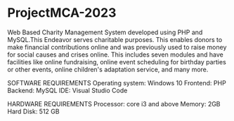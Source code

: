# ProjectMCA-2023
Web Based Charity Management System developed using PHP and MySQL.This Endeavor serves charitable purposes. 
This enables donors to make financial contributions online and was previously used to raise money for social causes and crises online. 
This includes seven modules and have facilities like online fundraising, online event scheduling for birthday parties or other events, 
online children's adaptation service, and many more.

SOFTWARE REQUIREMENTS
Operating system: Windows 10
Frontend: PHP
Backend: MySQL
IDE: Visual Studio Code

HARDWARE REQUIREMENTS
Processor: core i3 and above
Memory: 2GB
Hard Disk: 512 GB
